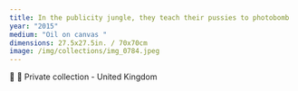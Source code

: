 ```yaml
---
title: In the publicity jungle, they teach their pussies to photobomb
year: "2015"
medium: "Oil on canvas "
dimensions: 27.5x27.5in. / 70x70cm
image: /img/collections/img_0784.jpeg
---
```

🔴 🔴 Private collection - United Kingdom 
